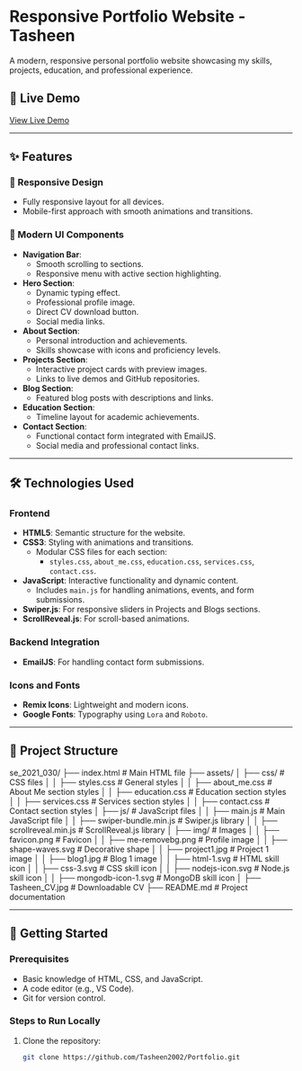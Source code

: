 # Responsive Portfolio Website - Tasheen

A modern, responsive personal portfolio website showcasing my skills, projects, education, and professional experience.

## 🌟 Live Demo
[View Live Demo](https://bucolic-shortbread-9aceb3.netlify.app/)

---

## ✨ Features

### 📱 Responsive Design
- Fully responsive layout for all devices.
- Mobile-first approach with smooth animations and transitions.

### 🎨 Modern UI Components
- **Navigation Bar**:
  - Smooth scrolling to sections.
  - Responsive menu with active section highlighting.
- **Hero Section**:
  - Dynamic typing effect.
  - Professional profile image.
  - Direct CV download button.
  - Social media links.
- **About Section**:
  - Personal introduction and achievements.
  - Skills showcase with icons and proficiency levels.
- **Projects Section**:
  - Interactive project cards with preview images.
  - Links to live demos and GitHub repositories.
- **Blog Section**:
  - Featured blog posts with descriptions and links.
- **Education Section**:
  - Timeline layout for academic achievements.
- **Contact Section**:
  - Functional contact form integrated with EmailJS.
  - Social media and professional contact links.

---

## 🛠 Technologies Used

### Frontend
- **HTML5**: Semantic structure for the website.
- **CSS3**: Styling with animations and transitions.
  - Modular CSS files for each section:
    - `styles.css`, `about_me.css`, `education.css`, `services.css`, `contact.css`.
- **JavaScript**: Interactive functionality and dynamic content.
  - Includes `main.js` for handling animations, events, and form submissions.
- **Swiper.js**: For responsive sliders in Projects and Blogs sections.
- **ScrollReveal.js**: For scroll-based animations.

### Backend Integration
- **EmailJS**: For handling contact form submissions.

### Icons and Fonts
- **Remix Icons**: Lightweight and modern icons.
- **Google Fonts**: Typography using `Lora` and `Roboto`.

---

## 📂 Project Structure
se_2021_030/ ├── index.html # Main HTML file ├── assets/ │ ├── css/ # CSS files │ │ ├── styles.css # General styles │ │ ├── about_me.css # About Me section styles │ │ ├── education.css # Education section styles │ │ ├── services.css # Services section styles │ │ ├── contact.css # Contact section styles │ ├── js/ # JavaScript files │ │ ├── main.js # Main JavaScript file │ │ ├── swiper-bundle.min.js # Swiper.js library │ │ ├── scrollreveal.min.js # ScrollReveal.js library │ ├── img/ # Images │ │ ├── favicon.png # Favicon │ │ ├── me-removebg.png # Profile image │ │ ├── shape-waves.svg # Decorative shape │ │ ├── project1.jpg # Project 1 image │ │ ├── blog1.jpg # Blog 1 image │ │ ├── html-1.svg # HTML skill icon │ │ ├── css-3.svg # CSS skill icon │ │ ├── nodejs-icon.svg # Node.js skill icon │ │ ├── mongodb-icon-1.svg # MongoDB skill icon │ ├── Tasheen_CV.jpg # Downloadable CV ├── README.md # Project documentation


---

## 🚀 Getting Started

### Prerequisites
- Basic knowledge of HTML, CSS, and JavaScript.
- A code editor (e.g., VS Code).
- Git for version control.

### Steps to Run Locally
1. Clone the repository:
   ```bash
   git clone https://github.com/Tasheen2002/Portfolio.git